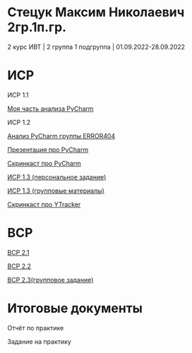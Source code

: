 # Стецук Максим Николаевич 2гр.1п.гр.

2 курс ИВТ | 2 группа 1 подгруппа | 01.09.2022-28.09.2022

# ИСР

ИСР 1.1

[Моя часть анализа PyCharm](https://github.com/XtulenchikX/practiceSep2023.github.io/blob/41cd48a0a30f8827d65730be5c0a4f4d34e48eae/%D0%98%D0%A1%D0%A0%201.1%20%D0%A1%D1%82%D0%B5%D1%86%D1%83%D0%BA%202%D0%B3%D1%80.1%D0%BF.%D0%B3%D1%80..pdf)

ИСР 1.2

[Анализ PyCharm группы ERROR404](https://github.com/XtulenchikX/practiceSep2023.github.io/blob/575173c9db45e5f98551a554f5cd2951689f14cf/%D0%98%D0%A1%D0%A0%201.2%20team%20ERROR404/%D0%98%D0%A1%D0%A0%201.1%20ERROR404,%20%D0%9E%D0%B1%D0%B7%D0%BE%D1%80%20IDE%20PyCharm.pdf)

[Презентация про PyCharm](https://github.com/XtulenchikX/practiceSep2023.github.io/blob/575173c9db45e5f98551a554f5cd2951689f14cf/%D0%98%D0%A1%D0%A0%201.2%20team%20ERROR404/%D0%9F%D1%80%D0%B5%D0%B7%D0%B5%D0%BD%D1%82%D0%B0%D1%86%D0%B8%D1%8F%20%D0%BE%20PyCharm.pdf)

[Скринкаст про PyCharm](https://drive.google.com/file/d/1eOqiLITs5BE1A5W4CgWSDxqC___RzMpd/view?usp=sharing)

[ИСР 1.3 (персональное задание)](https://github.com/XtulenchikX/practiceSep2023.github.io/blob/fa33aab99b96c0b6a94aedece0eef12194403aaf/%D0%98%D0%A1%D0%A0%201.3%20%D0%A1%D1%82%D0%B5%D1%86%D1%83%D0%BA%202%D0%B3%D1%80.1%D0%BF.%D0%B3%D1%80..pdf)

[ИСР 1.3 (групповые материалы)](https://drive.google.com/drive/folders/1a4mtpgvcvbvnhbl9lbDKssEsQbWlM20E?usp=sharing)

[Скринкаст про YTracker](https://drive.google.com/file/d/165O2AevriUf8sHw6E5JYlsRDtJrlC3C-/view?usp=sharing)

# ВСР

[ВСР 2.1](https://github.com/XtulenchikX/practiceSep2023.github.io/blob/e3f9cf7088965d202c255fd5999251c9b7f39dd0/%D0%92%D0%A1%D0%A0%202.1%20%D0%A1%D1%82%D0%B5%D1%86%D1%83%D0%BA%202%D0%B3%D1%80.1%D0%BF.%D0%B3%D1%80..pdf)

[ВСР 2.2](https://github.com/XtulenchikX/practiceSep2023.github.io/blob/e3f9cf7088965d202c255fd5999251c9b7f39dd0/%D0%92%D0%A1%D0%A0%202.2%20%D0%A1%D1%82%D0%B5%D1%86%D1%83%D0%BA%202%D0%B3%D1%80.1%D0%BF.%D0%B3%D1%80..pdf)

[ВСР 2.3(групповое задание)](https://github.com/XtulenchikX/practiceSep2023.github.io/blob/e3f9cf7088965d202c255fd5999251c9b7f39dd0/%D0%92%D0%A1%D0%A0%202.3%20Team%20ERROR404%20%D1%81%D1%82%D1%8D%D0%BD%D0%B4%D0%BE%D0%B2%D1%8B%D0%B9%20%D0%B4%D0%BE%D0%BA%D0%BB%D0%B0%D0%B4.pdf)

# Итоговые документы

Отчёт по практике

Задание на практику
